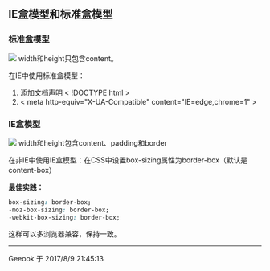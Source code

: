 ## IE盒模型和标准盒模型
### 标准盒模型
![](https://mdn.mozillademos.org/files/13647/box-model-standard-small.png)
width和height只包含content。

在IE中使用标准盒模型：
1. 添加文档声明 < !DOCTYPE html >
2. < meta http-equiv="X-UA-Compatible" content="IE=edge,chrome=1" >

### IE盒模型
![](https://mdn.mozillademos.org/files/13649/box-model-alt-small.png)
width和height包含content、padding和border

在非IE中使用IE盒模型：在CSS中设置box-sizing属性为border-box（默认是content-box）

**最佳实践：**
```css
box-sizing: border-box;
-moz-box-sizing: border-box;
-webkit-box-sizing: border-box;
```
这样可以多浏览器兼容，保持一致。

----------
Geeook 于 2017/8/9 21:45:13 